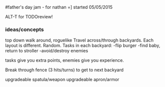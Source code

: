 #father's day jam - for nathan =]
started 05/05/2015

ALT-T for TODOreview!

### ideas/concepts
top down walk around, roguelike
Travel across/through backyards. Each layout is different. Random. Tasks in each backyard:
-flip burger
-find baby, return to stroller
-avoid/destroy enemies

tasks give you extra points, enemies give you experience.

Break through fence (3 hits/turns) to get to next backyard

upgradeable spatula/weapon
upgradeable apron/armor